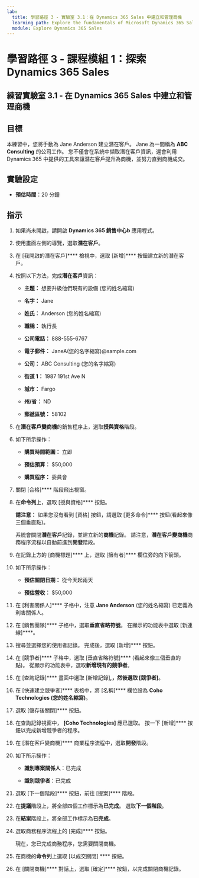 ```yaml
---
lab:
  title: 學習路徑 3 - 實驗室 3.1：在 Dynamics 365 Sales 中建立和管理商機
  learning path: Explore the fundamentals of Microsoft Dynamics 365 Sales
  module: Explore Dynamics 365 Sales
---
```



學習路徑 3 - 課程模組 1：探索 Dynamics 365 Sales
========================

## 練習實驗室 3.1 - 在 Dynamics 365 Sales 中建立和管理商機 

## 目標

本練習中，您將手動為 Jane Anderson 建立潛在客戶。 Jane 為一間稱為 **ABC Consulting** 的公司工作。 您不僅會在系統中擷取潛在客戶資訊，還會利用 Dynamics 365 中提供的工具來讓潛在客戶提升為商機，並努力直到商機成交。

## 實驗設定

  - **預估時間**：20 分鐘

## 指示

1. 如果尚未開啟，請開啟 **Dynamics 365 銷售中心b** 應用程式。

2. 使用畫面左側的導覽，選取**潛在客戶**。 

3. 在 [我開啟的潛在客戶]**** 檢視中，選取 [新增]**** 按鈕建立新的潛在客戶。 

4. 按照以下方法，完成**潛在客戶**資訊：

    - **主題：** 想要升級他們現有的設備 (您的姓名縮寫)

    - **名字：** Jane

    - **姓氏：** Anderson (您的姓名縮寫)

    - **職稱：** 執行長

    - **公司電話：** 888-555-6767

    - **電子郵件：** JaneA(您的名字縮寫)@sample.com

    - **公司：** ABC Consulting (您的名字縮寫)

    - **街道 1：** 1987 191st Ave N

    - **城市：** Fargo

    - **州/省：** ND

    - **郵遞區號：** 58102

5. 在**潛在客戶變商機**的銷售程序上，選取**授與資格**階段。

6. 如下所示操作：

    - **購買時間範圍：** 立即

    - **預估預算：** $50,000 

    - **購買程序：** 委員會

7. 關閉 [合格]**** 階段飛出視窗。 

8.  在**命令列**上，選取 [授與資格]**** 按鈕。 

    **請注意：** 如果您沒有看到 [資格] 按鈕，請選取 [更多命令]**** 按鈕(看起來像三個垂直點)。 

    系統會關閉**潛在客戶**記錄，並建立新的**商機**記錄。 請注意，**潛在客戶變商機**商務程序流程以自動前進到**開發**階段。 

9. 在記錄上方的 [商機標題]**** 上，選取 [擁有者]****  欄位旁的向下箭頭。 

10. 如下所示操作：

    - **預估關閉日期：** 從今天起兩天

    - **預估營收：** $50,000
    
11. 在 [利害關係人]**** 子格中，注意 **Jane Anderson** (您的姓名縮寫) 已定義為利害關係人。 

12. 在 [銷售團隊]**** 子格中，選取**垂直省略符號**。 在顯示的功能表中選取 [新連線]****。 

13. 搜尋並選擇您的使用者記錄。 完成後，選取 [新增]**** 按鈕。 

14. 在 [競爭者]**** 子格中，選取 [垂直省略符號]**** (看起來像三個垂直的點)。 從顯示的功能表中，選取**新增現有的競爭者**。 

15. 在 [查詢記錄]**** 畫面中選取 [新增記錄]****,，然後選取 [競爭者]****。

16. 在 [快速建立競爭者]**** 表格中，將 [名稱]**** 欄位設為 **Coho Technologies (您的姓名縮寫)**。

17. 選取 [儲存後關閉]**** 按鈕。

18. 在查詢記錄視窗中， **[Coho Technologies]** 應已選取。 按一下 [新增]**** 按鈕以完成新增競爭者的程序。

19. 在 [潛在客戶變商機]**** 商業程序流程中，選取**開發**階段。 

20. 如下所示操作： 

    - **識別專案關係人**：已完成 

    - **識別競爭者**：已完成 

21. 選取 [下一個階段]**** 按鈕，前往 [提案]**** 階段。 

22. 在**提議**階段上，將全部四個工作標示為**已完成**。 選取**下一個階段**。

23. 在**結案**階段上，將全部工作標示為**已完成**。 

24. 選取商務程序流程上的 [完成]**** 按鈕。 

    現在，您已完成商務程序，您需要關閉商機。

25. 在商機的**命令列**上選取 [以成交關閉] **** 按鈕。

26. 在 [關閉商機]**** 對話上，選取 [確定]**** 按鈕，以完成關閉商機記錄。 

